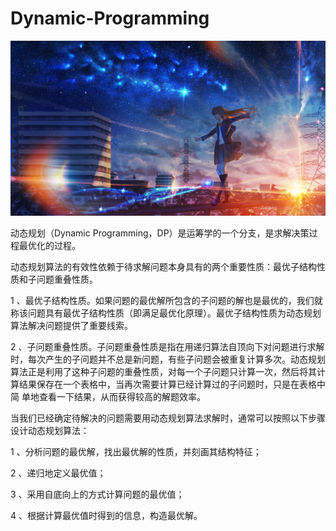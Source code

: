 # Dynamic-Programming
![Image text](https://github.com/CQ-Quest/Dynamic-Programming/blob/master/12.png)

动态规划（Dynamic Programming，DP）是运筹学的一个分支，是求解决策过程最优化的过程。

动态规划算法的有效性依赖于待求解问题本身具有的两个重要性质：最优子结构性质和子问题重叠性质。

1 、最优子结构性质。如果问题的最优解所包含的子问题的解也是最优的，我们就称该问题具有最优子结构性质（即满足最优化原理）。最优子结构性质为动态规划算法解决问题提供了重要线索。

2 、子问题重叠性质。子问题重叠性质是指在用递归算法自顶向下对问题进行求解时，每次产生的子问题并不总是新问题，有些子问题会被重复计算多次。动态规划算法正是利用了这种子问题的重叠性质，对每一个子问题只计算一次，然后将其计算结果保存在一个表格中，当再次需要计算已经计算过的子问题时，只是在表格中简 单地查看一下结果，从而获得较高的解题效率。

当我们已经确定待解决的问题需要用动态规划算法求解时，通常可以按照以下步骤设计动态规划算法：

1 、分析问题的最优解，找出最优解的性质，并刻画其结构特征；

2 、递归地定义最优值；

3 、采用自底向上的方式计算问题的最优值；

4 、根据计算最优值时得到的信息，构造最优解。
